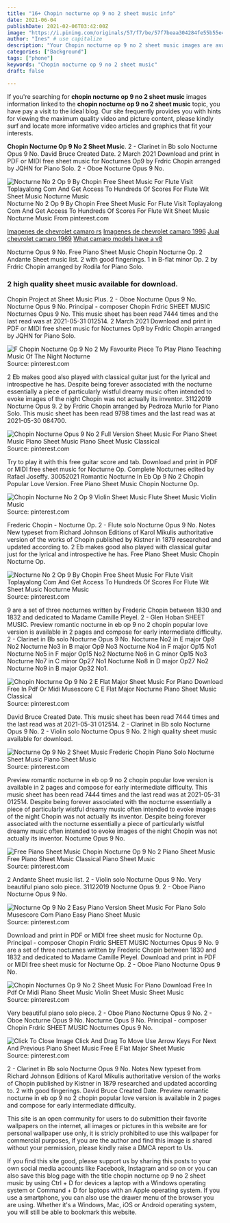 ```yaml
---
title: "16+ Chopin nocturne op 9 no 2 sheet music info"
date: 2021-06-04
publishDate: 2021-02-06T03:42:00Z
image: "https://i.pinimg.com/originals/57/f7/be/57f7beaa304284fe55b55e4e9b1d5e15.jpg"
author: "Ines" # use capitalize
description: "Your Chopin nocturne op 9 no 2 sheet music images are available in this site. Chopin nocturne op 9 no 2 sheet music are a topic that is being searched for and liked by netizens now. You can Find and Download the Chopin nocturne op 9 no 2 sheet music files here. Find and Download all free photos."
categories: ["Background"]
tags: ["phone"]
keywords: "Chopin nocturne op 9 no 2 sheet music"
draft: false

---
```


If you're searching for **chopin nocturne op 9 no 2 sheet music** images information linked to the **chopin nocturne op 9 no 2 sheet music** topic, you have pay a visit to the ideal  blog.  Our site frequently  provides you with  hints  for viewing  the maximum  quality video and picture  content, please kindly surf and locate more informative video articles and graphics  that fit your interests.

**Chopin Nocturne Op 9 No 2 Sheet Music**. 2 - Clarinet in Bb solo Nocturne Opus 9 No. David Bruce Created Date. 2 March 2021 Download and print in PDF or MIDI free sheet music for Nocturnes Op9 by Frdric Chopin arranged by JQHN for Piano Solo. 2 - Oboe Nocturne Opus 9 No.

![Nocturne No 2 Op 9 By Chopin Free Sheet Music For Flute Visit Toplayalong Com And Get Access To Hundreds Of Scores For Flute Wit Sheet Music Nocturne Music](https://i.pinimg.com/474x/b1/43/2d/b1432d3f0747f85ebdc4c6b437a8b5ac.jpg "Nocturne No 2 Op 9 By Chopin Free Sheet Music For Flute Visit Toplayalong Com And Get Access To Hundreds Of Scores For Flute Wit Sheet Music Nocturne Music")
Nocturne No 2 Op 9 By Chopin Free Sheet Music For Flute Visit Toplayalong Com And Get Access To Hundreds Of Scores For Flute Wit Sheet Music Nocturne Music From pinterest.com

[Imagenes de chevrolet camaro rs](/imagenes-de-chevrolet-camaro-rs/)
[Imagenes de chevrolet camaro 1996](/imagenes-de-chevrolet-camaro-1996/)
[Jual chevrolet camaro 1969](/jual-chevrolet-camaro-1969/)
[What camaro models have a v8](/what-camaro-models-have-a-v8/)

Nocturne Opus 9 No. Free Piano Sheet Music Chopin Nocturne Op. 2 Andante Sheet music list. 2 with good fingerings. 1 in B-flat minor Op. 2 by Frdric Chopin arranged by Rodila for Piano Solo.

### 2 high quality sheet music available for download.

Chopin Project at Sheet Music Plus. 2 - Oboe Nocturne Opus 9 No. Nocturne Opus 9 No. Principal - composer Chopin Frdric SHEET MUSIC Nocturnes Opus 9 No. This music sheet has been read 7444 times and the last read was at 2021-05-31 012514. 2 March 2021 Download and print in PDF or MIDI free sheet music for Nocturnes Op9 by Frdric Chopin arranged by JQHN for Piano Solo.


![F Chopin Nocturne Op 9 No 2 My Favourite Piece To Play Piano Teaching Music Of The Night Nocturne](https://i.pinimg.com/originals/71/df/0b/71df0bfaf63e9be7bbb2d7fc3bfe38be.jpg "F Chopin Nocturne Op 9 No 2 My Favourite Piece To Play Piano Teaching Music Of The Night Nocturne")
Source: pinterest.com

2 Eb makes good also played with classical guitar just for the lyrical and introspective he has. Despite being forever associated with the nocturne essentially a piece of particularly wistful dreamy music often intended to evoke images of the night Chopin was not actually its inventor. 31122019 Nocturne Opus 9. 2 by Frdric Chopin arranged by Pedroza Murilo for Piano Solo. This music sheet has been read 9798 times and the last read was at 2021-05-30 084700.

![Chopin Nocturne Opus 9 No 2 Full Version Sheet Music For Piano Sheet Music Piano Sheet Music Piano Sheet Music Classical](https://i.pinimg.com/originals/0b/8b/fc/0b8bfcedda044ec6c5c2dfba67bfbc50.gif "Chopin Nocturne Opus 9 No 2 Full Version Sheet Music For Piano Sheet Music Piano Sheet Music Piano Sheet Music Classical")
Source: pinterest.com

Try to play it with this free guitar score and tab. Download and print in PDF or MIDI free sheet music for Nocturne Op. Complete Nocturnes edited by Rafael Joseffy. 30052021 Romantic Nocturne In Eb Op 9 No 2 Chopin Popular Love Version. Free Piano Sheet Music Chopin Nocturne Op.

![Chopin Nocturne No 2 Op 9 Violin Sheet Music Flute Sheet Music Violin Music](https://i.pinimg.com/originals/4a/57/c2/4a57c2b928101d685f6554593ec8be75.png "Chopin Nocturne No 2 Op 9 Violin Sheet Music Flute Sheet Music Violin Music")
Source: pinterest.com

Frederic Chopin - Nocturne Op. 2 - Flute solo Nocturne Opus 9 No. Notes New typeset from Richard Johnson Editions of Karol Mikulis authoritative version of the works of Chopin published by Kistner in 1879 researched and updated according to. 2 Eb makes good also played with classical guitar just for the lyrical and introspective he has. Free Piano Sheet Music Chopin Nocturne Op.

![Nocturne No 2 Op 9 By Chopin Free Sheet Music For Flute Visit Toplayalong Com And Get Access To Hundreds Of Scores For Flute Wit Sheet Music Nocturne Music](https://i.pinimg.com/474x/b1/43/2d/b1432d3f0747f85ebdc4c6b437a8b5ac.jpg "Nocturne No 2 Op 9 By Chopin Free Sheet Music For Flute Visit Toplayalong Com And Get Access To Hundreds Of Scores For Flute Wit Sheet Music Nocturne Music")
Source: pinterest.com

9 are a set of three nocturnes written by Frederic Chopin between 1830 and 1832 and dedicated to Madame Camille Pleyel. 2 - Glen Hoban SHEET MUSIC. Preview romantic nocturne in eb op 9 no 2 chopin popular love version is available in 2 pages and compose for early intermediate difficulty. 2 - Clarinet in Bb solo Nocturne Opus 9 No. Nocturne No2 in E major Op9 No2 Nocturne No3 in B major Op9 No3 Nocturne No4 in F major Op15 No1 Nocturne No5 in F major Op15 No2 Nocturne No6 in G minor Op15 No3 Nocturne No7 in C minor Op27 No1 Nocturne No8 in D major Op27 No2 Nocturne No9 in B major Op32 No1.

![Chopin Nocturne Op 9 No 2 E Flat Major Sheet Music For Piano Download Free In Pdf Or Midi Musescore C E Flat Major Nocturne Piano Sheet Music Classical](https://i.pinimg.com/originals/a0/a6/84/a0a6846a51fac28ede69732ec8bd32f5.png "Chopin Nocturne Op 9 No 2 E Flat Major Sheet Music For Piano Download Free In Pdf Or Midi Musescore C E Flat Major Nocturne Piano Sheet Music Classical")
Source: pinterest.com

David Bruce Created Date. This music sheet has been read 7444 times and the last read was at 2021-05-31 012514. 2 - Clarinet in Bb solo Nocturne Opus 9 No. 2 - Violin solo Nocturne Opus 9 No. 2 high quality sheet music available for download.

![Nocturne Op 9 No 2 Sheet Music Frederic Chopin Piano Solo Nocturne Sheet Music Piano Sheet Music](https://i.pinimg.com/originals/01/7e/46/017e46b6f5ac210d2dc2b70ba2c6d2f7.png "Nocturne Op 9 No 2 Sheet Music Frederic Chopin Piano Solo Nocturne Sheet Music Piano Sheet Music")
Source: pinterest.com

Preview romantic nocturne in eb op 9 no 2 chopin popular love version is available in 2 pages and compose for early intermediate difficulty. This music sheet has been read 7444 times and the last read was at 2021-05-31 012514. Despite being forever associated with the nocturne essentially a piece of particularly wistful dreamy music often intended to evoke images of the night Chopin was not actually its inventor. Despite being forever associated with the nocturne essentially a piece of particularly wistful dreamy music often intended to evoke images of the night Chopin was not actually its inventor. Nocturne Opus 9 No.

![Free Piano Sheet Music Chopin Nocturne Op 9 No 2 Piano Sheet Music Free Piano Sheet Music Classical Piano Sheet Music](https://i.pinimg.com/originals/01/ef/06/01ef061a1c17d9db0861420380e206c9.jpg "Free Piano Sheet Music Chopin Nocturne Op 9 No 2 Piano Sheet Music Free Piano Sheet Music Classical Piano Sheet Music")
Source: pinterest.com

2 Andante Sheet music list. 2 - Violin solo Nocturne Opus 9 No. Very beautiful piano solo piece. 31122019 Nocturne Opus 9. 2 - Oboe Piano Nocturne Opus 9 No.

![Nocturne Op 9 No 2 Easy Piano Version Sheet Music For Piano Solo Musescore Com Piano Easy Piano Sheet Music](https://i.pinimg.com/originals/bf/c7/d9/bfc7d968016f56e307207565fe1433ca.png "Nocturne Op 9 No 2 Easy Piano Version Sheet Music For Piano Solo Musescore Com Piano Easy Piano Sheet Music")
Source: pinterest.com

Download and print in PDF or MIDI free sheet music for Nocturne Op. Principal - composer Chopin Frdric SHEET MUSIC Nocturnes Opus 9 No. 9 are a set of three nocturnes written by Frederic Chopin between 1830 and 1832 and dedicated to Madame Camille Pleyel. Download and print in PDF or MIDI free sheet music for Nocturne Op. 2 - Oboe Piano Nocturne Opus 9 No.

![Chopin Nocturnes Op 9 No 2 Sheet Music For Piano Download Free In Pdf Or Midi Piano Sheet Music Violin Sheet Music Sheet Music](https://i.pinimg.com/originals/f0/1d/5c/f01d5cc23516a0307d4e3c4f93f7c440.png "Chopin Nocturnes Op 9 No 2 Sheet Music For Piano Download Free In Pdf Or Midi Piano Sheet Music Violin Sheet Music Sheet Music")
Source: pinterest.com

Very beautiful piano solo piece. 2 - Oboe Piano Nocturne Opus 9 No. 2 - Oboe Nocturne Opus 9 No. Nocturne Opus 9 No. Principal - composer Chopin Frdric SHEET MUSIC Nocturnes Opus 9 No.

![Click To Close Image Click And Drag To Move Use Arrow Keys For Next And Previous Piano Sheet Music Free E Flat Major Sheet Music](https://i.pinimg.com/originals/57/f7/be/57f7beaa304284fe55b55e4e9b1d5e15.jpg "Click To Close Image Click And Drag To Move Use Arrow Keys For Next And Previous Piano Sheet Music Free E Flat Major Sheet Music")
Source: pinterest.com

2 - Clarinet in Bb solo Nocturne Opus 9 No. Notes New typeset from Richard Johnson Editions of Karol Mikulis authoritative version of the works of Chopin published by Kistner in 1879 researched and updated according to. 2 with good fingerings. David Bruce Created Date. Preview romantic nocturne in eb op 9 no 2 chopin popular love version is available in 2 pages and compose for early intermediate difficulty.

This site is an open community for users to do submittion their favorite wallpapers on the internet, all images or pictures in this website are for personal wallpaper use only, it is stricly prohibited to use this wallpaper for commercial purposes, if you are the author and find this image is shared without your permission, please kindly raise a DMCA report to Us.

If you find this site good, please support us by sharing this posts to your own social media accounts like Facebook, Instagram and so on or you can also save this blog page with the title chopin nocturne op 9 no 2 sheet music by using Ctrl + D for devices a laptop with a Windows operating system or Command + D for laptops with an Apple operating system. If you use a smartphone, you can also use the drawer menu of the browser you are using. Whether it's a Windows, Mac, iOS or Android operating system, you will still be able to bookmark this website.
